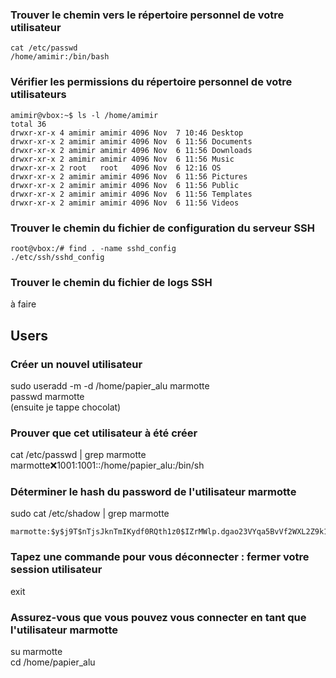 ### Trouver le chemin vers le répertoire personnel de votre utilisateur

```
cat /etc/passwd  
/home/amimir:/bin/bash
```

### Vérifier les permissions du répertoire personnel de votre utilisateurs

```
amimir@vbox:~$ ls -l /home/amimir  
total 36  
drwxr-xr-x 4 amimir amimir 4096 Nov  7 10:46 Desktop  
drwxr-xr-x 2 amimir amimir 4096 Nov  6 11:56 Documents  
drwxr-xr-x 2 amimir amimir 4096 Nov  6 11:56 Downloads  
drwxr-xr-x 2 amimir amimir 4096 Nov  6 11:56 Music  
drwxr-xr-x 2 root   root   4096 Nov  6 12:16 OS  
drwxr-xr-x 2 amimir amimir 4096 Nov  6 11:56 Pictures  
drwxr-xr-x 2 amimir amimir 4096 Nov  6 11:56 Public  
drwxr-xr-x 2 amimir amimir 4096 Nov  6 11:56 Templates  
drwxr-xr-x 2 amimir amimir 4096 Nov  6 11:56 Videos  
```

 
### Trouver le chemin du fichier de configuration du serveur SSH
```
root@vbox:/# find . -name sshd_config
./etc/ssh/sshd_config
```
### Trouver le chemin du fichier de logs SSH
à faire



## Users
### Créer un nouvel utilisateur  
sudo useradd -m -d /home/papier_alu marmotte  
passwd marmotte  
(ensuite je tappe chocolat)  

### Prouver que cet utilisateur à été créer
cat /etc/passwd | grep marmotte
marmotte:x:1001:1001::/home/papier_alu:/bin/sh

### Déterminer le hash du password de l'utilisateur marmotte
sudo cat /etc/shadow | grep marmotte  
```
marmotte:$y$j9T$nTjsJknTmIKydf0RQth1z0$IZrMWlp.dgao23VYqa5BvVf2WXL2Z9k1NFrThfdyNC4:20034:0:99999:7:::
```


### Tapez une commande pour vous déconnecter : fermer votre session utilisateur
exit

### Assurez-vous que vous pouvez vous connecter en tant que l'utilisateur marmotte
su marmotte  
cd /home/papier_alu
